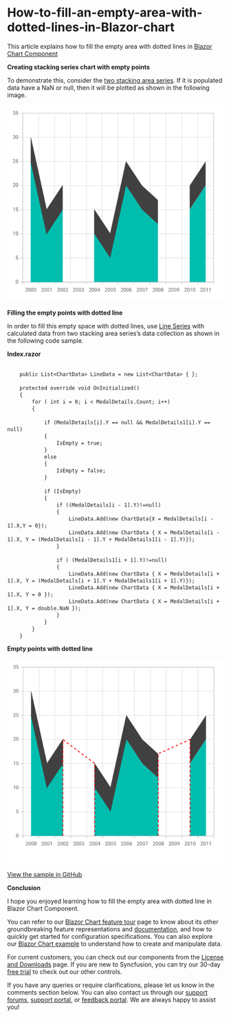 # How-to-fill-an-empty-area-with-dotted-lines-in-Blazor-chart
 

This article explains how to fill the empty area with dotted lines in [Blazor Chart Component ](https://www.syncfusion.com/blazor-components/blazor-charts)

**Creating stacking series chart with empty points**

To demonstrate this, consider the [two stacking area series](https://help.syncfusion.com/cr/blazor/Syncfusion.Blazor.Charts.ChartSeriesType.html#Syncfusion_Blazor_Charts_ChartSeriesType_StackingArea). If it is populated data have a NaN or null, then it will be plotted as shown in the following image. 

![](/empty-points.png)

**Filling the empty points with dotted line**

In order to fill this empty space with dotted lines, use [Line Series](https://www.syncfusion.com/blazor-components/blazor-charts/chart-types/line-chart) with calculated data from two stacking area series’s data collection as shown in the following code sample. 

**Index.razor**

```cshtml

    public List<ChartData> LineData = new List<ChartData> { };

    protected override void OnInitialized()
    {
        for ( int i = 0; i < MedalDetails.Count; i++)
        {

            if (MedalDetails[i].Y == null && MedalDetails1[i].Y == null)
            {
                IsEmpty = true;
            }
            else
            {
                IsEmpty = false;
            }                

            if (IsEmpty)
            {
                if ((MedalDetails[i - 1].Y)!=null)
                {
                    LineData.Add(new ChartData{X = MedalDetails[i - 1].X,Y = 0});
                    LineData.Add(new ChartData { X = MedalDetails[i - 1].X, Y = (MedalDetails[i - 1].Y + MedalDetails1[i - 1].Y)});
                }

                if ( (MedalDetails1[i + 1].Y)!=null)
                {
                    LineData.Add(new ChartData { X = MedalDetails[i + 1].X, Y = (MedalDetails[i + 1].Y + MedalDetails1[i + 1].Y)});
                    LineData.Add(new ChartData { X = MedalDetails[i + 1].X, Y = 0 });
                    LineData.Add(new ChartData { X = MedalDetails[i + 1].X, Y = double.NaN });
                }
            }                                                                                               
        }
    }

```

**Empty points with dotted line**

![](/empty-points-with-dotted-line.png)

[View the sample in GitHub](https://github.com/SyncfusionExamples/How-to-fill-an-empty-area-with-dotted-lines-in-Blazor-chart)

**Conclusion**

I hope you enjoyed learning how to fill the empty area with dotted line in Blazor Chart Component.

You can refer to our [Blazor Chart feature tour](https://www.syncfusion.com/blazor-components/blazor-charts) page to know about its other groundbreaking feature representations and [documentation](https://blazor.syncfusion.com/documentation/chart/getting-started), and how to quickly get started for configuration specifications. You can also explore our [Blazor Chart example](https://blazor.syncfusion.com/demos/chart/line?theme=bootstrap5) to understand how to create and manipulate data.

For current customers, you can check out our components from the [License and Downloads](https://www.syncfusion.com/sales/teamlicense) page. If you are new to Syncfusion, you can try our 30-day [free trial](https://www.syncfusion.com/downloads/blazor) to check out our other controls.

If you have any queries or require clarifications, please let us know in the comments section below. You can also contact us through our [support forums](https://www.syncfusion.com/forums), [support portal](https://support.syncfusion.com/create), or [feedback portal](https://www.syncfusion.com/feedback/blazor-components?control=charts). We are always happy to assist you!